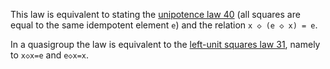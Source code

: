This law is equivalent to stating the [unipotence law 40](https://teorth.github.io/equational_theories/implications/?40) (all squares are equal to the same idempotent element `e`) and the relation `x ◇ (e ◇ x) = e`.

In a quasigroup the law is equivalent to the [left-unit squares law 31](https://teorth.github.io/equational_theories/implications/?31), namely to `x◇x=e` and `e◇x=x`.
